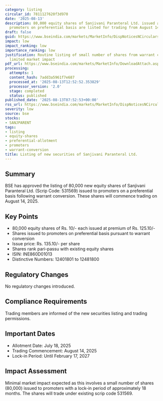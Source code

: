 ```yaml
---
category: listing
circular_id: 7811127620f3d970
date: '2025-08-13'
description: 80,000 equity shares of Sanjivani Paranteral Ltd. issued at premium to
  promoters on preferential basis are listed for trading from August 14, 2025.
draft: false
guid: https://www.bseindia.com/markets/MarketInfo/DispNoticesNCirculars.aspx?Noticeid={6FB99EC1-DCE3-43AB-9777-6DDED2D95C05}&noticeno=20250813-4&dt=08/13/2025&icount=4&totcount=46&flag=0
impact: low
impact_ranking: low
importance_ranking: low
justification: Routine listing of small number of shares from warrant conversion with
  limited market impact
pdf_url: https://www.bseindia.com/markets/MarketInfo/DownloadAttach.aspx?id=20250813-4&attachedId=
processing:
  attempts: 1
  content_hash: 7add3a5961f7e687
  processed_at: '2025-08-13T12:52:52.353829'
  processor_version: '2.0'
  stage: completed
  status: published
published_date: '2025-08-13T07:52:53+00:00'
rss_url: https://www.bseindia.com/markets/MarketInfo/DispNoticesNCirculars.aspx?Noticeid={6FB99EC1-DCE3-43AB-9777-6DDED2D95C05}&noticeno=20250813-4&dt=08/13/2025&icount=4&totcount=46&flag=0
severity: low
source: bse
stocks:
- SANJPARENT
tags:
- listing
- equity-shares
- preferential-allotment
- promoters
- warrant-conversion
title: Listing of new securities of Sanjivani Paranteral Ltd.
---
```


## Summary

BSE has approved the listing of 80,000 new equity shares of Sanjivani Paranteral Ltd. (Scrip Code: 531569) issued to promoters on a preferential basis following warrant conversion. These shares will commence trading on August 14, 2025.

## Key Points

- 80,000 equity shares of Rs. 10/- each issued at premium of Rs. 125.10/-
- Shares issued to promoters on preferential basis pursuant to warrant conversion
- Issue price: Rs. 135.10/- per share
- Shares rank pari-passu with existing equity shares
- ISIN: INE860D01013
- Distinctive Numbers: 12401801 to 12481800

## Regulatory Changes

No regulatory changes introduced.

## Compliance Requirements

Trading members are informed of the new securities listing and trading permissions.

## Important Dates

- Allotment Date: July 18, 2025
- Trading Commencement: August 14, 2025
- Lock-in Period: Until February 17, 2027

## Impact Assessment

Minimal market impact expected as this involves a small number of shares (80,000) issued to promoters with a lock-in period of approximately 18 months. The shares will trade under existing scrip code 531569.